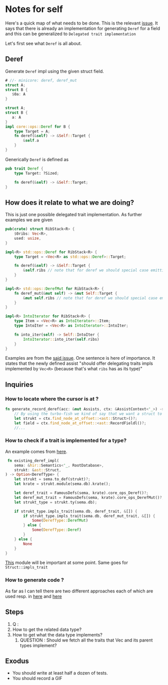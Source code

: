 # Notes for self

Here's a quick map of what needs to be done.
This is the relevant [issue](https://github.com/rust-lang/rust-analyzer/issues/14386).
It says that there is already an implementation for generating `Deref` for a field
and this can be generalized to `Delegated trait implementation`


Let's first see what `Deref` is all about.

## Deref 

Generate `Deref` impl using the given struct field.

```rust
# //- minicore: deref, deref_mut
struct A;
struct B {
   $0a: A
}
```
  
```rust
struct A;
struct B {
   a: A
}
impl core::ops::Deref for B {
    type Target = A;
    fn deref(&self) -> &Self::Target {
        &self.a
    }
}
```

Generically `Deref` is defined as

```rust 
pub trait Deref {
    type Target: ?Sized;

    fn deref(&self) -> &Self::Target;
}
```

## How does it relate to what we are doing?

This is just one possible delegated trait implementation.
As further examples we are given 

```rust
pub(crate) struct RibStack<R> {
    $0ribs: Vec<R>,
    used: usize,
}  
```

```rust
impl<R> std::ops::Deref for RibStack<R> {
    type Target = <Vec<R> as std::ops::Deref>::Target;

    fn deref(&self) -> &Self::Target {
        &self.ribs // note that for deref we should special case emitting `&self.field` instead of `self.field.deref()`/`Deref::deref(&self.field)`
    }
}

impl<R> std::ops::DerefMut for RibStack<R> {
    fn deref_mut(&mut self) -> &mut Self::Target {
        &mut self.ribs // note that for deref we should special case emitting `&mut self.field` instead of `self.field.deref_mut()`/`DerefMut::deref_mut(&mut self.field)`
    }
}

impl<R> IntoIterator for RibStack<R> {
    type Item = <Vec<R> as IntoIterator>::Item;
    type IntoIter = <Vec<R> as IntoIterator>::IntoIter;

    fn into_iter(self) -> Self::IntoIter {
        IntoIterator::into_iter(self.ribs)
    }
}
```

Examples are from the [said issue](https://github.com/rust-lang/rust-analyzer/issues/14386).
One sentence is here of importance.
It states that the newly defined assist "should offer delegating traits impls implemented by `Vec<R>` (because that's what `ribs` has as its type)"

## Inquiries 

### How to locate where the cursor is at ?

```rust
fn generate_record_deref(acc: &mut Assists, ctx: &AssistContext<'_>) -> Option<()> {
    // By using the turbo-fish we kind of say that we want a struct to be found. 
    let strukt = ctx.find_node_at_offset::<ast::Struct>()?;
    let field = ctx.find_node_at_offset::<ast::RecordFieldl()?;
    //...
```

### How to check if a trait is implemented for a type?

An example comes from [here](./crates/ide-assists/src/handlers/generate_deref.rs#L150).

```rust
 fn existing_deref_impl(
    sema: &hir::Semantics<'_, RootDatabase>,
    strukt: &ast::Struct,
) -> Option<DerefType> {
    let strukt = sema.to_def(strukt)?;
    let krate = strukt.module(sema.db).krate();

    let deref_trait = FamousDefs(sema, krate).core_ops_Deref()?;
    let deref_mut_trait = FamousDefs(sema, krate).core_ops_DerefMut()?;
    let strukt_type = strukt.ty(sema.db);

    if strukt_type.impls_trait(sema.db, deref_trait, &[]) {
        if strukt_type.impls_trait(sema.db, deref_mut_trait, &[]) {
            Some(DerefType::DerefMut)
        } else {
            Some(DerefType::Deref)
        }
    } else {
        None
    }
}   
```
[This](crates/ide-db/src/famous_defs.rs) module will be important at some point.
Same goes for `Struct::impls_trait`

### How to generate code ?

As far as I can tell there are two different approaches each of which are used resp. in [here](./crates/ide-assists/src/handlers/generate_deref.rs#L122) and [here](./crates/ide-assists/src/handlers/generate_delegate_methods.rs#L95)
 
## Steps

1. Q : 
2. How to get the related data type?
3. How to get what the data type implements?
    1. QUESTION : Should we fetch all the traits that Vec<R> and its parent types implement?  


## Exodus

- You should write at least half a dozen of tests. 
- You should record a GIF
